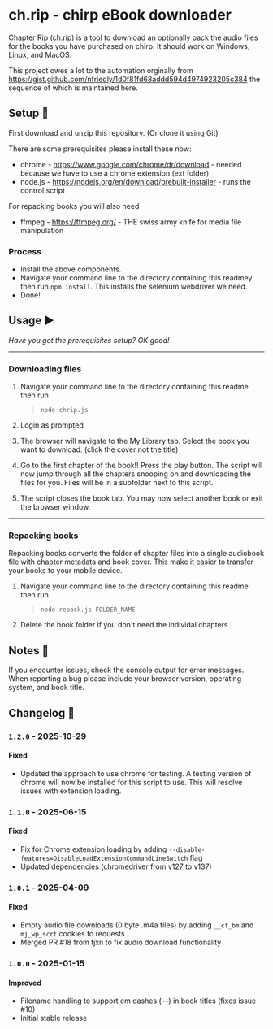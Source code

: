 # ch.rip - chirp eBook downloader

Chapter Rip (ch.rip) is a tool to download an optionally pack the audio files for the books you have purchased on chirp. It should work on Windows, Linux, and MacOS.

This project owes a lot to the automation orginally from https://gist.github.com/nfriedly/1d0f81fd68addd594d4974923205c384 the sequence of which is maintained here.

## Setup 🚀

First download and unzip this repository. (Or clone it using Git)

There are some prerequisites please install these now:
* chrome - https://www.google.com/chrome/dr/download - needed because we have to use a chrome extension (ext folder)
* node.js - https://nodejs.org/en/download/prebuilt-installer - runs the control script

For repacking books you will also need
* ffmpeg - https://ffmpeg.org/ - THE swiss army knife for media file manipulation

### Process
* Install the above components.
* Navigate your command line to the directory containing this readmey then run `npm install`. This installs the selenium webdriver we need.
* Done!

## Usage ▶️
 *Have you got the prerequisites setup? OK good!*

----
### Downloading files
1. Navigate your command line to the directory containing this readme then run
   > `node chrip.js`

2. Login as prompted
3. The browser will navigate to the My Library tab. Select the book you want to download. (click the cover not the title)
4. Go to the first chapter of the book!! Press the play button. The script will now jump through all the chapters snooping on and downloading the files for you.
Files will be in a subfolder next to this script.
5. The script closes the book tab. You may now select another book or exit the browser window.

----
### Repacking books
Repacking books converts the folder of chapter files into a single audiobook file with chapter metadata and book cover. This make it easier to transfer your books to your mobile device.

1. Navigate your command line to the directory containing this readme then run
   > `node repack.js FOLDER_NAME`
2. Delete the book folder if you don't need the individal chapters

## Notes 📝
If you encounter issues, check the console output for error messages. When reporting a bug please include your browser version, operating system, and book title.

## Changelog 📜

### `1.2.0` - 2025-10-29
#### Fixed
- Updated the approach to use chrome for testing. A testing version of chrome will now be installed for this script to use. This will resolve issues with extension loading.

### `1.1.0` - 2025-06-15
#### Fixed
- Fix for Chrome extension loading by adding `--disable-features=DisableLoadExtensionCommandLineSwitch` flag
- Updated dependencies (chromedriver from v127 to v137)

### `1.0.1` - 2025-04-09
#### Fixed
- Empty audio file downloads (0 byte .m4a files) by adding `__cf_bm` and `mj_wp_scrt` cookies to requests
- Merged PR #18 from tjxn to fix audio download functionality

### `1.0.0` - 2025-01-15
#### Improved
- Filename handling to support em dashes (—) in book titles (fixes issue #10)
- Initial stable release
